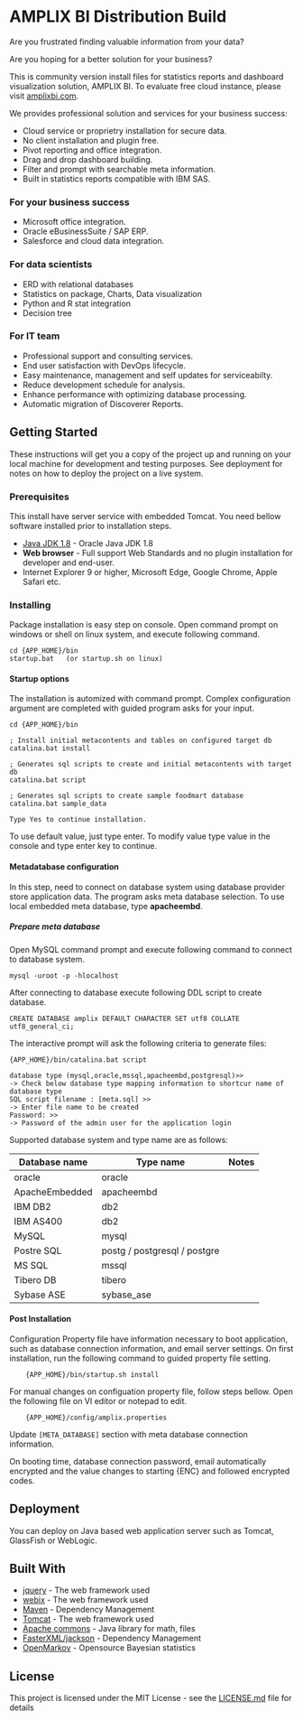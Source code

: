 # AMPLIX BI Distribution Build

Are you frustrated finding valuable information from your data?

Are you hoping for a better solution for your business?

This is community version install files for statistics reports and dashboard visualization solution, AMPLIX BI. To evaluate free cloud instance, please visit [amplixbi.com](https://www.amplixbi.com/).

We provides professional solution and services for your business success:
  * Cloud service or proprietry installation for secure data.
  * No client installation and plugin free.
  * Pivot reporting and office integration.
  * Drag and drop dashboard building.
  * Filter and prompt with searchable meta information.
  * Built in statistics reports compatible with IBM SAS.

### For your business success
  * Microsoft office integration.
  * Oracle eBusinessSuite / SAP ERP.
  * Salesforce and cloud data integration.

### For data scientists
  * ERD with relational databases
  * Statistics on package, Charts, Data visualization
  * Python and R stat integration
  * Decision tree

### For IT team
  * Professional support and consulting services.
  * End user satisfaction with DevOps lifecycle.
  * Easy maintenance, management and self updates for serviceabilty.
  * Reduce development schedule for analysis.
  * Enhance performance with optimizing database processing.
  * Automatic migration of Discoverer Reports.

## Getting Started

These instructions will get you a copy of the project up and running on your local machine for development and testing purposes. See deployment for notes on how to deploy the project on a live system.

### Prerequisites

This install have server service with embedded Tomcat. You need bellow software installed prior to installation steps.

  * [Java JDK 1.8](https://www.oracle.com/technetwork/java/javase/downloads/jdk8-downloads-2133151.html) - Oracle Java JDK 1.8
  * **Web browser** - Full support Web Standards and no plugin installation for developer and end-user.
  * Internet Explorer 9 or higher, Microsoft Edge, Google Chrome, Apple Safari etc.

### Installing

Package installation is easy step on console.
Open command prompt on windows or shell on linux system, and execute following command.

```
cd {APP_HOME}/bin
startup.bat   (or startup.sh on linux)
```

#### Startup options

The installation is automized with command prompt. Complex configuration argument are completed with guided program asks for your input.

```
cd {APP_HOME}/bin

; Install initial metacontents and tables on configured target db
catalina.bat install

; Generates sql scripts to create and initial metacontents with target db
catalina.bat script

; Generates sql scripts to create sample foodmart database
catalina.bat sample_data

Type Yes to continue installation.
```

To use default value, just type enter. To modify value type value in the console and type enter key to continue.

#### Metadatabase configuration
In this step, need to connect on database system using database provider store application data.
The program asks meta database selection. To use local embedded meta database, type **apacheembd**.

##### Prepare meta database
Open MySQL command prompt and execute following command to connect to database system.

```
mysql -uroot -p -hlocalhost
```

After connecting to database execute following DDL script to create database.
```
CREATE DATABASE amplix DEFAULT CHARACTER SET utf8 COLLATE utf8_general_ci;
```

The interactive prompt will ask the following criteria to generate files:
```
{APP_HOME}/bin/catalina.bat script

database type (mysql,oracle,mssql,apacheembd,postgresql)>>
-> Check below database type mapping information to shortcur name of database type
SQL script filename : [meta.sql] >>
-> Enter file name to be created
Password: >>
-> Password of the admin user for the application login
```

Supported database system and type name are as follows:

|Database name|Type name|Notes|
| ----------- | ------- | --- |
|oracle|oracle| |
|ApacheEmbedded|apacheembd| |
|IBM DB2|db2| |
|IBM AS400|db2| |
|MySQL|mysql| |
|Postre SQL|postg / postgresql / postgre| |
|MS SQL|mssql| |
|Tibero DB|tibero| |
|Sybase ASE|sybase_ase| |


#### Post Installation

Configuration Property file have information necessary to boot application, such as database connection information, and email server settings.
On first installation, run the following command to guided property file setting.

```
	{APP_HOME}/bin/startup.sh install
```

For manual changes on configuation property file, follow steps bellow. Open the following file on VI editor or notepad to edit.

```
	{APP_HOME}/config/amplix.properties 
```
Update `[META_DATABASE]` section with meta database connection information.

On booting time, database connection password, email automatically encrypted and the value changes to starting {ENC} and followed encrypted codes.

## Deployment

You can deploy on Java based web application server such as Tomcat, GlassFish or WebLogic.

## Built With

* [jquery](http://www.jquery.com/) - The web framework used
* [webix](http://www.webix.com/) - The web framework used
* [Maven](https://maven.apache.org/) - Dependency Management
* [Tomcat](http://tomcat.apache.org/) - The web framework used
* [Apache commons](https://commons.apache.org/) - Java library for math, files
* [FasterXML/jackson](https://github.com/FasterXML/jackson) - Dependency Management
* [OpenMarkov](http://www.openmarkov.org) - Opensource Bayesian statistics


## License

This project is licensed under the MIT License - see the [LICENSE.md](LICENSE.md) file for details







